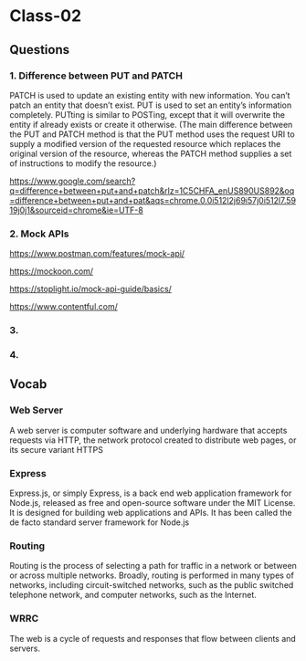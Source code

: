 # Class-02

## Questions

### 1. Difference between PUT and PATCH
  PATCH is used to update an existing entity with new information. You can’t patch an entity that doesn’t exist.
  PUT is used to set an entity’s information completely. PUTting is similar to POSTing, except that it will overwrite the entity if already exists or create it otherwise.
  (The main difference between the PUT and PATCH method is that the PUT method uses the request URI to supply a modified version of the requested resource which replaces the original version of the resource, whereas the PATCH method supplies a set of instructions to modify the resource.)

  https://www.google.com/search?q=difference+between+put+and+patch&rlz=1C5CHFA_enUS890US892&oq=difference+between+put+and+pat&aqs=chrome.0.0i512l2j69i57j0i512l7.5919j0j1&sourceid=chrome&ie=UTF-8

### 2. Mock APIs

https://www.postman.com/features/mock-api/

https://mockoon.com/

https://stoplight.io/mock-api-guide/basics/

https://www.contentful.com/

### 3. 

### 4. 

## Vocab

### Web Server
A web server is computer software and underlying hardware that accepts requests via HTTP, the network protocol created to distribute web pages, or its secure variant HTTPS

### Express
Express.js, or simply Express, is a back end web application framework for Node.js, released as free and open-source software under the MIT License. It is designed for building web applications and APIs. It has been called the de facto standard server framework for Node.js

### Routing
Routing is the process of selecting a path for traffic in a network or between or across multiple networks. Broadly, routing is performed in many types of networks, including circuit-switched networks, such as the public switched telephone network, and computer networks, such as the Internet.

### WRRC
The web is a cycle of requests and responses that flow between clients and servers.

